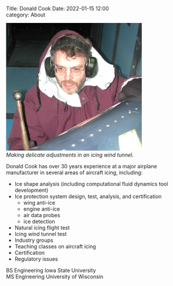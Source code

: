 Title: Donald Cook
Date: 2022-01-15 12:00  
category: About

![A rather handsome, bearded young man, wearing a cold-weather coat, gloves, and ear protection. He is holding a hammer, ready to strike a test airfoil.](images%2Fdelicate%20adjustments.png)  
_Making delicate adjustments in an icing wind tunnel._  

Donald Cook has over 30 years experience at a major airplane manufacturer in
several areas of aircraft icing, including:

* Ice shape analysis (including computational fluid dynamics tool development)
* Ice protection system design, test, analysis, and certification
    - wing anti-ice
    - engine anti-ice
    - air data probes
    - ice detection
* Natural icing flight test
* Icing wind tunnel test
* Industry groups
* Teaching classes on aircraft icing
* Certification
* Regulatory issues  

BS Engineering Iowa State University  
MS Engineering University of Wisconsin  

